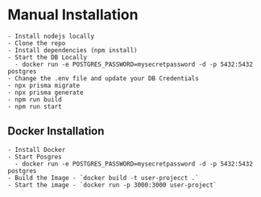 
# Manual Installation  

    - Install nodejs locally
    - Clone the repo
    - Install dependencies (npm install)
    - Start the DB Locally
      - docker run -e POSTGRES_PASSWORD=mysecretpassword -d -p 5432:5432 postgres
    - Change the .env file and update your DB Credentials
    - npx prisma migrate
    - npx prisma generate
    - npm run build
    - npm run start

## Docker Installation

    - Install Docker
    - Start Posgres
      - docker run -e POSTGRES_PASSWORD=mysecretpassword -d -p 5432:5432 postgres
    - Build the Image - `docker build -t user-projecct .`
    - Start the image - `docker run -p 3000:3000 user-project`
